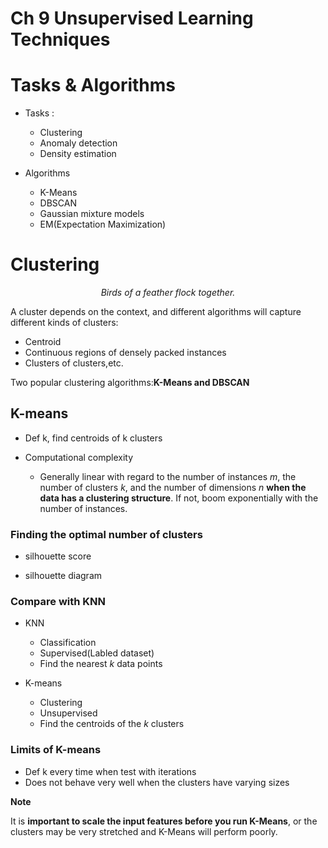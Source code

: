 # Ch 9 Unsupervised Learning Techniques

# Tasks & Algorithms

- Tasks :

  - Clustering
  - Anomaly detection
  - Density estimation

- Algorithms
  - K-Means
  - DBSCAN
  - Gaussian mixture models
  - EM(Expectation Maximization)

# Clustering

$$
\textit{Birds of a feather flock together.}
$$

A cluster  depends on the context, and different algorithms will capture different kinds of clusters: 
- Centroid
- Continuous regions of densely packed instances 
- Clusters of clusters,etc.

Two popular clustering algorithms:**K-Means and DBSCAN**

## K-means

- Def k, find centroids of k clusters

- Computational complexity
  - Generally linear with regard to the number of instances $m$, the number of clusters $k$, and the number of dimensions $n$ **when the data has a clustering structure**. If not, boom exponentially with the number of instances.

### Finding the optimal number of clusters

- silhouette score
  
- silhouette diagram


### Compare with KNN

- KNN
  - Classification
  - Supervised(Labled dataset)
  - Find the nearest $k$ data points

- K-means 
  - Clustering
  - Unsupervised
  - Find the centroids of the $k$ clusters

### Limits of K-means

  - Def k every time when test with iterations
  - Does not behave very well when the clusters have varying sizes

 **Note** 
    
  It is **important to scale the input features before you run K-Means**, or the clusters may be very stretched and K-Means will perform poorly.

